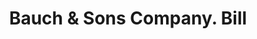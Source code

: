 ---
doi: 10.7916/D8N3180N
date_other: '1890'
date_other_textual: 1890-1899
form: printed ephemera
genre:
- Invoices
name:
- Bauch & Sons Company
object_in_context_url: https://biggert.cul.columbia.edu/items/view/ave_biggert_00543
subject_hierarchical_geographic:
- Baltimore, Maryland, United States
subject_name:
- Bauch & Sons Company
title: Bauch & Sons Company. Bill
sort_title: Bauch & Sons Company. Bill
call_number: ave_biggert_00543
coordinates:
- 39.28333333333333,-76.61666666666666
pid: ave_biggert_00543
identifiers: ave_biggert_00543
thumbnail: https://derivativo-2.library.columbia.edu/iiif/2/ldpd:343707/full/!256,256/0/native.jpg
permalink: "/biggert/ave_biggert_00543/"
layout: iiif-image-page
---